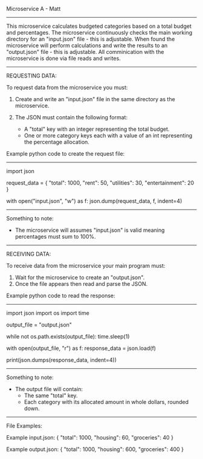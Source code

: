 Microservice A - Matt

----------------------------------------------------------------------
This microservice calculates budgeted categories based on a total budget and percentages.
The microservice continuously checks the main working directory for an "input.json" file - this is adjustable.
When found the microservice will perform calculations and write the results to an "output.json" file - this is adjustable.
All comminication with the microservice is done via file reads and writes.

----------------------------------------------------------------------
REQUESTING DATA:

To request data from the microservice you must:
1. Create and write an "input.json" file in the same directory as the microservice.

2. The JSON must contain the following format:
   - A "total" key with an integer representing the total budget.
   - One or more category keys each with a value of an int representing the percentage allocation.

Example python code to create the request file:

----------------------------

import json

request_data = {
    "total": 1000,
    "rent": 50,
    "utilities": 30,
    "entertainment": 20
}

with open("input.json", "w") as f:
    json.dump(request_data, f, indent=4)

----------------------------
Something to note:
- The microservice will assumes  "input.json" is valid meaning percentages must sum to 100%.

----------------------------------------------------------------------
RECEIVING DATA:

To receive data from the microservice your main program must:
1. Wait for the microservice to create an "output.json".
2. Once the file appears then read and parse the JSON.

Example python code to read the response:

----------------------------

import json
import os
import time

output_file = "output.json"

while not os.path.exists(output_file):
    time.sleep(1)

with open(output_file, "r") as f:
    response_data = json.load(f)

print(json.dumps(response_data, indent=4))

----------------------------
Something to note:
- The output file will contain:
  - The same "total" key.
  - Each category with its allocated amount in whole dollars, rounded down.

----------------------------------------------------------------------
File Examples:

Example input.json:
{
    "total": 1000,
    "housing": 60,
    "groceries": 40
}

Example output.json:
{
    "total": 1000,
    "housing": 600,
    "groceries": 400
}